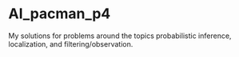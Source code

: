 # AI_pacman_p4
My solutions for problems around the topics probabilistic inference, localization, and filtering/observation.